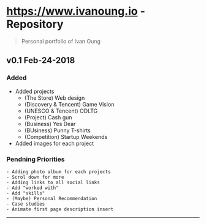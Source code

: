 # https://www.ivanoung.io - Repository
> Personal portfolio of Ivan Oung

## v0.1 Feb-24-2018
### Added
- Added projects
    - (The Store) Web design
    - (Discovery & Tencent) Game Vision
    - (UNESCO & Tencent) ODLTG
    - (Project) Cash gun
    - (Business) Yes Dear
    - (BUsiness) Punny T-shirts
    - (Competition) Startup Weekends
- Added images for each project

### Pendning Priorities
    - Adding photo album for each projects
    - Scrol down for more
    - Adding links to all social links
    - Add "worked with"
    - Add "skills"
    - (Maybe) Personal Recommendation
    - Case studies
    - Animate first page description insert

---
[angular]: https://img.shields.io/badge/Framework-Angular-red.svg
[css]: https://img.shields.io/badge/Language-CSS-yellow.svg
[Javascript]: https://img.shields.io/badge/Language-Javascript-green.svg
